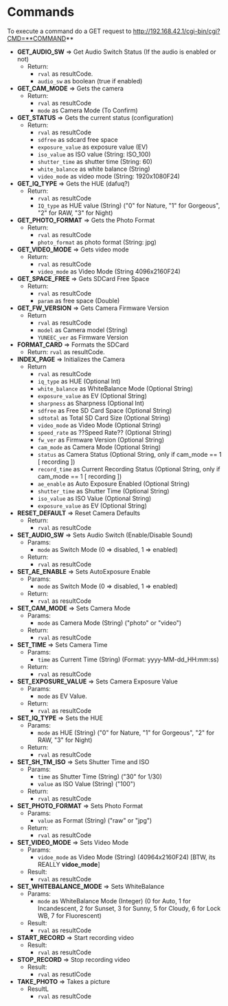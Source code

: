 
Commands
======================


To execute a command do a GET request to http://192.168.42.1/cgi-bin/cgi?CMD=**COMMAND**


* **GET_AUDIO_SW** => Get Audio Switch Status (If the audio is enabled or not)
    * Return: 
        * `rval` as resultCode.
        * `audio_sw` as boolean (true if enabled)
* **GET_CAM_MODE** => Gets the camera
    * Return: 
        * `rval` as resultCode
        * `mode` as Camera Mode (To Confirm)
* **GET_STATUS** => Gets the current status (configuration)
    * Return: 
        * `rval` as resultCode
        * `sdfree` as sdcard free space
        * `exposure_value` as exposure value (EV)
        * `iso_value` as ISO value (String: ISO_100)
        * `shutter_time` as shutter time (String: 60)
        * `white_balance` as white balance (String)
        *  `video_mode` as video mode (String: 1920x1080F24)
* **GET_IQ_TYPE** => Gets the HUE (dafuq?)
    * Return: 
        * `rval` as resultCode
        * `IQ_type` as HUE value (String) ("0" for Nature, "1" for Gorgeous", "2" for RAW, "3" for Night)
* **GET_PHOTO_FORMAT** => Gets the Photo Format
    * Return: 
        *  `rval` as resultCode
        *  `photo_format` as photo format (String: jpg)
* **GET_VIDEO_MODE** => Gets video mode
    * Return:
        *  `rval` as resultCode
        *  `video_mode` as Video Mode (String 4096x2160F24)
* **GET_SPACE_FREE** => Gets SDCard Free Space
    * Return: 
        *  `rval` as resultCode
        *  `param` as free space (Double)
* **GET_FW_VERSION** => Gets Camera Firmware Version
    * Return 
        *  `rval` as resultCode
        *  `model` as Camera model (String)
        *  `YUNEEC_ver` as Firmware Version
* **FORMAT_CARD** =>  Formats the SDCard
    * Return: `rval` as resultCode.
* **INDEX_PAGE** => Initializes the Camera
    * Return 
        *  `rval` as resultCode
        *  `iq_type` as HUE (Optional Int)
        *  `white_balance` as WhiteBalance Mode (Optional String)
        *  `exposure_value` as EV (Optional String)
        *  `sharpness` as Sharpness (Optional Int)
        *  `sdfree` as Free SD Card Space (Optional String)
        *  `sdtotal` as Total SD Card Size (Optional String)
        *  `video_mode` as Video Mode (Optional String)
        *  `speed_rate` as ??Speed Rate?? (Optional String)
        *  `fw_ver` as Firmware Version (Optional String)
        *  `cam_mode` as Camera Mode (Optional String)
        *  `status` as Camera Status (Optional String, only if cam_mode == 1 [ recording ])
        *  `record_time` as Current Recording Status (Optional String, only if cam_mode == 1 [ recording ])
        *  `ae_enable` as Auto Exposure Enabled (Optional String)
        *  `shutter_time` as Shutter Time (Optional String)
        *  `iso_value` as ISO Value (Optional String)
        *  `exposure_value` as EV (Optional String)
* **RESET_DEFAULT** => Reset Camera Defaults
    * Return: 
        *  `rval` as resultCode
* **SET_AUDIO_SW** => Sets Audio Switch (Enable/Disable Sound)
    * Params: 
        *  `mode` as Switch Mode (0 => disabled, 1 => enabled)  
    * Return: 
        *  `rval` as resultCode
* **SET_AE_ENABLE** => Sets AutoExposure Enable
    * Params: 
        *  `mode` as Switch Mode (0 => disabled, 1 => enabled)  
    * Return: 
        *  `rval` as resultCode
* **SET_CAM_MODE** => Sets Camera Mode
    * Params: 
        *  `mode` as Camera Mode (String) ("photo" or "video")
    * Return: 
        *  `rval` as resultCode
* **SET_TIME** => Sets Camera Time
    * Params: 
        *  `time` as Current Time (String) (Format: yyyy-MM-dd_HH:mm:ss)
    * Return: 
        *  `rval` as resultCode
* **SET_EXPOSURE_VALUE** => Sets Camera Exposure Value
    * Params: 
        *  `mode` as EV Value.
    * Return: 
        *  `rval` as resultCode
* **SET_IQ_TYPE** => Sets the HUE
    * Params: 
        *  `mode` as HUE (String) ("0" for Nature, "1" for Gorgeous", "2" for RAW, "3" for Night)
    * Return: 
        *  `rval` as resultCode
* **SET_SH_TM_ISO** => Sets Shutter Time and ISO
    * Params: 
        *  `time` as Shutter Time (String) ("30" for 1/30)
        *  `value` as ISO Value (String) ("100")
    * Return: 
        *  `rval` as resultCode
* **SET_PHOTO_FORMAT** => Sets Photo Format
    * Params: 
        *  `value` as Format (String) ("raw" or "jpg")
    * Return: 
        *  `rval` as resultCode
* **SET_VIDEO_MODE** => Sets Video Mode
    * Params: 
        *  `vidoe_mode` as Video Mode (String) (40964x2160F24) [BTW, its REALLY **vidoe_mode**]
    * Result: 
        *  `rval` as resultCode
* **SET_WHITEBALANCE_MODE** => Sets WhiteBalance
    * Params: 
        *  `mode` as WhiteBalance Mode (Integer) (0 for Auto, 1 for Incandescent, 2 for Sunset, 3 for Sunny, 5 for Cloudy, 6 for Lock WB, 7 for Fluorescent)
    * Result: 
        *  `rval` as resultCode
* **START_RECORD** => Start recording video
    * Result: 
        *  `rval` as resultCode
* **STOP_RECORD** => Stop recording video
    * Result:
        *  `rval` as resutlCode
* **TAKE_PHOTO** => Takes a picture
    * ResultL 
        *  `rval` as resultCode
    